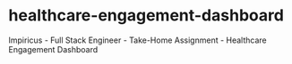 # healthcare-engagement-dashboard
Impiricus - Full Stack Engineer - Take-Home Assignment - Healthcare Engagement Dashboard
